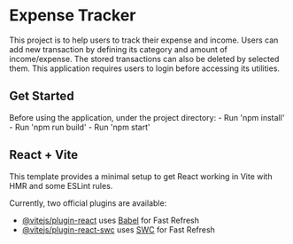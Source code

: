 # Expense Tracker
This project is to help users to track their expense and income.
Users can add new transaction by defining its category and amount of income/expense.
The stored transactions can also be deleted by selected them.
This application requires users to login before accessing its utilities.

## Get Started
Before using the application, under the project directory:
    - Run 'npm install'
    - Run 'npm run build'
    - Run 'npm start'


## React + Vite

This template provides a minimal setup to get React working in Vite with HMR and some ESLint rules.

Currently, two official plugins are available:

- [@vitejs/plugin-react](https://github.com/vitejs/vite-plugin-react/blob/main/packages/plugin-react/README.md) uses [Babel](https://babeljs.io/) for Fast Refresh
- [@vitejs/plugin-react-swc](https://github.com/vitejs/vite-plugin-react-swc) uses [SWC](https://swc.rs/) for Fast Refresh
